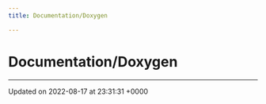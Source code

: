 ```yaml
---
title: Documentation/Doxygen

---
```


# Documentation/Doxygen








-------------------------------

Updated on 2022-08-17 at 23:31:31 +0000
